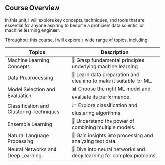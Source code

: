 ## Course Overview

In this unit, I will explore key concepts, techniques, and tools that are essential for anyone aspiring to become a proficient data scientist or machine learning engineer.

Throughout this course, I will explore a wide range of topics, including:

| Topics                                  | Description                                                       |
|-----------------------------------------|-------------------------------------------------------------------|
| Machine Learning Concepts                | 🧠 Grasp fundamental principles underlying machine learning.         |
| Data Preprocessing                       | 🧹 Learn data preparation and cleaning to make it suitable for ML.    |
| Model Selection and Evaluation           | 📊 Choose the right ML model and evaluate its performance.           |
| Classification and Clustering Techniques | 📈 Explore classification and clustering algorithms.                 |
| Ensemble Learning                        | 🤝 Understand the power of combining multiple models.               |
| Natural Language Processing              | 📝 Gain insights into processing and analyzing text data.             |
| Neural Networks and Deep Learning        | 🧠 Dive into neural networks and deep learning for complex problems. |